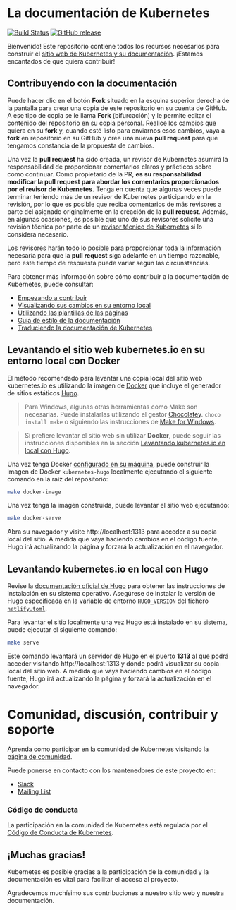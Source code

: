 # La documentación de Kubernetes

[![Build Status](https://api.travis-ci.org/kubernetes/website.svg?branch=master)](https://travis-ci.org/kubernetes/website)
[![GitHub release](https://img.shields.io/github/release/kubernetes/website.svg)](https://github.com/kubernetes/website/releases/latest)

Bienvenido!
Este repositorio contiene todos los recursos necesarios para construir el [sitio web de Kubernetes y su documentación](https://kubernetes.io/). ¡Estamos encantados de que quiera contribuir!

## Contribuyendo con la documentación

Puede hacer clic en el botón **Fork** situado en la esquina superior derecha de la pantalla para crear una copia de este repositorio en su cuenta de GitHub. A ese tipo de copia se le llama **Fork** (bifurcación) y le permite editar el contenido del repositorio en su copia personal. Realice los cambios que quiera en su **fork** y, cuando esté listo para enviarnos esos cambios, vaya a **fork** en repositorio en su GitHub y cree una nueva **pull request** para que tengamos constancia de la propuesta de cambios.

Una vez la **pull request** ha sido creada, un revisor de Kubernetes asumirá la responsabilidad de proporcionar comentarios claros y prácticos sobre como continuar. Como propietario de la PR, **es su responsabilidad modificar la pull request para abordar los comentarios proporcionados por el revisor de Kubernetes.** Tenga en cuenta que algunas veces puede terminar teniendo más de un revisor de Kubernetes participando en la revisión, por lo que es posible que reciba comentarios de más revisores a parte del asignado originalmente en la creación de la **pull request**. Además, en algunas ocasiones, es posible que uno de sus revisores solicite una revisión técnica por parte de un [revisor técnico de Kubernetes](https://github.com/kubernetes/website/wiki/Tech-reviewers) si lo considera necesario.

Los revisores harán todo lo posible para proporcionar toda la información necesaria para que la **pull request** siga adelante en un tiempo razonable, pero este tiempo de respuesta puede variar según las circunstancias.

Para obtener más información sobre cómo contribuir a la documentación de Kubernetes, puede consultar:

* [Empezando a contribuir](https://kubernetes.io/docs/contribute/start/)
* [Visualizando sus cambios en su entorno local](http://kubernetes.io/docs/contribute/intermediate#view-your-changes-locally)
* [Utilizando las plantillas de las páginas](http://kubernetes.io/docs/contribute/style/page-templates/)
* [Guía de estilo de la documentación](http://kubernetes.io/docs/contribute/style/style-guide/)
* [Traduciendo la documentación de Kubernetes](https://kubernetes.io/docs/contribute/localization/)

## Levantando el sitio web kubernetes.io en su entorno local con Docker

El método recomendado para levantar una copia local del sitio web kubernetes.io es utilizando la imagen de [Docker](https://docker.com) que incluye el generador de sitios estáticos [Hugo](https://gohugo.io).

> Para Windows, algunas otras herramientas como Make son necesarias. Puede instalarlas utilizando el gestor [Chocolatey](https://chocolatey.org). `choco install make` o siguiendo las instrucciones de [Make for Windows](http://gnuwin32.sourceforge.net/packages/make.htm).

> Si prefiere levantar el sitio web sin utilizar **Docker**, puede seguir las instrucciones disponibles en la sección [Levantando kubernetes.io en local con Hugo](#levantando-kubernetes.io-en-local-con-hugo).

Una vez tenga Docker [configurado en su máquina](https://www.docker.com/get-started), puede construir la imagen de Docker `kubernetes-hugo` localmente ejecutando el siguiente comando en la raíz del repositorio:

```bash
make docker-image
```

Una vez tenga la imagen construida, puede levantar el sitio web ejecutando:

```bash
make docker-serve
```

Abra su navegador y visite http://localhost:1313 para acceder a su copia local del sitio. A medida que vaya haciendo cambios en el código fuente, Hugo irá actualizando la página y forzará la actualización en el navegador.

## Levantando kubernetes.io en local con Hugo

Revise la [documentación oficial de Hugo](https://gohugo.io/getting-started/installing/) para obtener las instrucciones de instalación en su sistema operativo. Asegúrese de instalar la versión de Hugo especificada en la variable de entorno  `HUGO_VERSION` del fichero [`netlify.toml`](netlify.toml#L9).

Para levantar el sitio localmente una vez Hugo está instalado en su sistema, puede ejecutar el siguiente comando:

```bash
make serve
```

Este comando levantará un servidor de Hugo en el puerto **1313** al que podrá acceder visitando http://localhost:1313 y dónde podrá visualizar su copia local del sitio web. A medida que vaya haciendo cambios en el código fuente, Hugo irá actualizando la página y forzará la actualización en el navegador.

# Comunidad, discusión, contribuir y soporte

Aprenda como participar en la comunidad de Kubernetes visitando la [página de comunidad](http://kubernetes.io/community/).

Puede ponerse en contacto con los mantenedores de este proyecto en:

- [Slack](https://kubernetes.slack.com/messages/sig-docs)
- [Mailing List](https://groups.google.com/forum/#!forum/kubernetes-sig-docs)

### Código de conducta

La participación en la comunidad de Kubernetes está regulada por el [Código de Conducta de Kubernetes](code-of-conduct.md).

## ¡Muchas gracias!

Kubernetes es posible gracias a la participación de la comunidad y la documentación es vital para facilitar el acceso al proyecto.

Agradecemos muchísimo sus contribuciones a nuestro sitio web y nuestra documentación.
